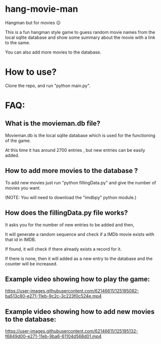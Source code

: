# hang-movie-man

Hangman but for movies 😉

This is a fun hangman style game to guess random movie names from the local sqlite database and show some summary about the movie with a link to the same.

You can also add more movies to the database.
# How to use?
Clone the repo, and run "python main.py".

# FAQ:

## What is the movieman.db file?
Movieman.db is the local sqlite database which is used for the functioning of the game. 

At this time it has around 2700 entries , but new entries can be easily added.

## How to add more movies to the database ?

To add new movies just run "python fillingData.py" and give the number of movies you want.

(NOTE: You will need to download the "imdbpy" python module.)

## How does the fillingData.py file works?
It asks you for the number of new entries to be added and then,

It will generate a random sequence and check if a IMDb movie exists with that id in IMDB. 

If found, it will check if there already exists a record for it.

If there is none, then it will added as a new entry to the database and the counter will be increased.

## Example video showing how to play the game:
https://user-images.githubusercontent.com/62146611/125195082-ba513c80-e271-11eb-9c2c-3c223f0c524e.mp4

## Example video showing how to add new movies to the database:
https://user-images.githubusercontent.com/62146611/125195132-f6849d00-e271-11eb-9ba6-61104d568d01.mp4





